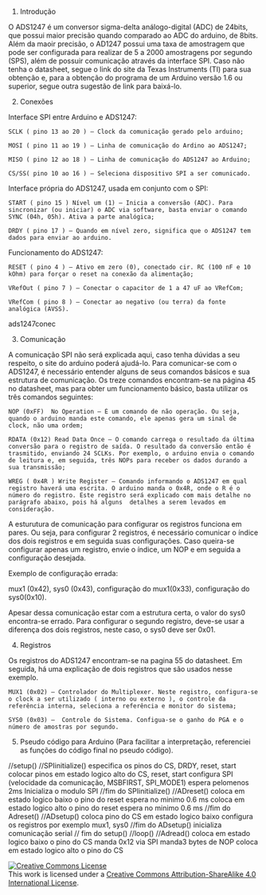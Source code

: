 1. Introdução

O ADS1247 é um conversor sigma-delta análogo-digital (ADC) de 24bits, que possui maior precisão quando comparado ao ADC do arduino, de 8bits. Além da maoir precisão, o AD1247 possui uma taxa de amostragem que pode ser configurada para realizar de 5 a 2000 amostragens por segundo (SPS), além de possuir comunicação através da interface SPI. Caso não tenha o datasheet, segue o link do site da Texas Instruments (TI) para sua obtenção e, para a obtenção do programa de um Arduino versão 1.6 ou superior, segue outra sugestão de link para baixá-lo.

2. Conexões

Interface SPI entre Arduino e ADS1247:

    SCLK ( pino 13 ao 20 ) – Clock da comunicação gerado pelo arduino;

    MOSI ( pino 11 ao 19 ) – Linha de comunicação do Ardino ao ADS1247;

    MISO ( pino 12 ao 18 ) – Linha de comunicação do ADS1247 ao Arduino;

    CS/SS( pino 10 ao 16 ) – Seleciona dispositivo SPI a ser comunicado.

Interface própria do ADS1247, usada em conjunto com o SPI:

    START ( pino 15 ) Nível um (1) – Inicia a conversão (ADC). Para sincronizar (ou iniciar) o ADC via software, basta enviar o comando SYNC (04h, 05h). Ativa a parte analógica;

    DRDY ( pino 17 ) – Quando em nível zero, significa que o ADS1247 tem dados para enviar ao arduino.

Funcionamento do ADS1247:

    RESET ( pino 4 ) – Ativo em zero (0), conectado cir. RC (100 nF e 10 kOhm) para forçar o reset na conexão da alimentação;

    VRefOut ( pino 7 ) – Conectar o capacitor de 1 a 47 uF ao VRefCom;

    VRefCom ( pino 8 ) – Conectar ao negativo (ou terra) da fonte analógica (AVSS).

ads1247conec

3. Comunicação

A comunicação SPI não será explicada aqui, caso tenha dúvidas a seu respeito, o site do arduino poderá ajudá-lo. Para comunicar-se com o ADS1247, é necessário entender alguns de seus comandos básicos e sua estrutura de comunicação. Os treze comandos encontram-se na página 45 no datasheet, mas para obter um funcionamento básico, basta utilizar os três comandos seguintes:

    NOP (0xFF)  No Operation – É um comando de não operação. Ou seja, quando o arduino manda este comando, ele apenas gera um sinal de clock, não uma ordem;

    RDATA (0x12) Read Data Once – O comando carrega o resultado da última conversão para o registro de saída. O resultado da conversão então é trasmitido, enviando 24 SCLKs. Por exemplo, o arduino envia o comando de leitura e, em seguida, três NOPs para receber os dados durando a sua transmissão;

    WREG ( 0x4R ) Write Register – Comando informando o ADS1247 em qual registro haverá uma escrita. O arduino manda o 0x4R, onde o R é o número do registro. Este registro será explicado com mais detalhe no parágrafo abaixo, pois há alguns  detalhes a serem levados em consideração.

A esturutura de comunicação para configurar os registros funciona em pares. Ou seja, para configurar 2 registros, é necessário comunicar o índice dos dois registros e em seguida suas configurações. Caso queira-se configurar apenas um registro, envie o índice, um NOP e em seguida a configuração desejada.

Exemplo de configuração errada:

mux1 (0x42), sys0 (0x43), configuração do mux1(0x33), configuração do sys0(0x10).

Apesar dessa comunicação estar com a estrutura certa, o valor do sys0 encontra-se errado. Para configurar o segundo registro, deve-se usar a diferença dos dois registros, neste caso, o sys0 deve ser 0x01.

4. Registros

Os registros do ADS1247 encontram-se na pagina 55 do datasheet. Em seguida, há uma explicação de dois registros que são usados nesse exemplo.

    MUX1 (0x02) – Controlador do Multiplexer. Neste registro, configura-se o clock a ser utilizado ( interno ou externo ), o controle da referência interna, seleciona a referência e monitor do sistema;

    SYS0 (0x03) –  Controle do Sistema. Configua-se o ganho do PGA e o número de amostras por segundo.

5. Pseudo código para Arduino (Para facilitar a interpretação, referenciei as funções do código final no pseudo código).

//setup()
//SPIinitialize()
especifica os pinos do CS, DRDY, reset, start
colocar pinos em estado logico alto do CS, reset, start
configura SPI (velocidade da comunicação, MSBFIRST, SPI_MODE1)
espera pelomenos 2ms
Inicializa o modulo SPI //fim do SPIinitialize()
//ADreset()
coloca em estado logico baixo o pino do reset
espera no minimo 0.6 ms
coloca em estado logico alto o pino do reset
espera no minimo 0.6 ms //fim do Adreset()
//ADsetup()
coloca pino do CS em estado logico baixo
configura os registros por exemplo mux1, sys0 //fim do ADsetup()
inicializa comunicação serial // fim do setup()
//loop()
//Adread()
coloca em estado logico baixo o pino do CS
manda 0x12 via SPI
manda3 bytes de NOP
coloca em estado logico alto o pino do CS

<a rel="license" href="http://creativecommons.org/licenses/by-sa/4.0/"><img alt="Creative Commons License" style="border-width:0" src="https://i.creativecommons.org/l/by-sa/4.0/88x31.png" /></a><br />This work is licensed under a <a rel="license" href="http://creativecommons.org/licenses/by-sa/4.0/">Creative Commons Attribution-ShareAlike 4.0 International License</a>.
